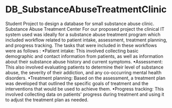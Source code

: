 # DB_SubstanceAbuseTreatmentClinic
Student Project to design a database for small substance abuse clinic.
Substance Abuse Treatment Center
For our proposed  project  the  clinical IT system used was ideally for  a substance abuse treatment program which included  workflow related to patient intake, assessment, treatment planning, and progress tracking. The  tasks that were  included in these workflows were  as follows :
•Patient intake: This involved collecting basic demographic and contact information from patients, as well as information about their substance abuse history and current symptoms.
•Assessment: This also  involved  evaluating patients to determine their level of substance abuse, the severity of their addiction, and any co-occurring mental health disorders.
•Treatment planning: Based on the assessment, a treatment plan was  developed that outlined the specific goals of treatment and the interventions that would  be used to achieve them.
•Progress tracking: This involved  collecting data on patients' progress during treatment and using it to adjust the treatment plan as needed.
  

